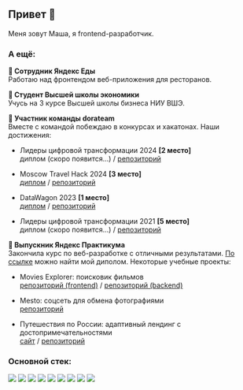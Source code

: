 ## Привет :wave:

Меня зовут Маша, я frontend-разработчик.

### А ещё:

**🦖 Сотрудник Яндекс Еды**</br>
Работаю над фронтендом веб-приложения для ресторанов.

**🦖 Студент Высшей школы экономики**</br>
Учусь на 3 курсе Высшей школы бизнеса НИУ ВШЭ.

**🦖 Участник команды dorateam**</br>
Вместе с командой побеждаю в конкурсах и хакатонах. Наши достижения:

- Лидеры цифровой трансформации 2024 **[2 место]**</br>
  диплом (скоро появится...) / [репозиторий](https://github.com/naborbukovok/moscow-hack-2024)</br>

- Moscow Travel Hack 2024 **[3 место]**</br>
  [диплом](https://github.com/naborbukovok/naborbukovok/blob/main/moscow-travel-hack-2024-diploma.pdf) / [репозиторий](https://github.com/naborbukovok/travel-hack-2024)</br>

- DataWagon 2023 **[1 место]**</br>
  [диплом](https://github.com/naborbukovok/naborbukovok/blob/main/data-wagon-2023-diploma.pdf) / [репозиторий](https://github.com/naborbukovok/data-wagon-2023)</br>

- Лидеры цифровой трансформации 2021 **[5 место]**</br>
  диплом (скоро появится...) / [репозиторий](https://github.com/naborbukovok/geo-hack-2021)</br>

**🦖 Выпускник Яндекс Практикума**</br>
Закончила курс по веб-разработке с отличными результатами. [По ссылке](https://github.com/naborbukovok/naborbukovok/blob/main/practicum-web-diploma.pdf) можно найти мой диполом. Некоторые учебные проекты:</br>
- Movies Explorer: поисковик фильмов</br>
  [репозиторий (frontend)](https://github.com/naborbukovok/movies-explorer-frontend) / [репозиторий (backend)](https://github.com/naborbukovok/movies-explorer-api)

- Mesto: соцсеть для обмена фотографиями</br>
  [репозиторий](https://github.com/naborbukovok/movies-explorer-frontend)

- Путешествия по России: адаптивный лендинг с достопримечательностями</br>
  [сайт](https://naborbukovok.github.io/russian-travel/) / [репозиторий](https://github.com/naborbukovok/russian-travel)

### Основной стек:

<img src="https://img.shields.io/badge/JavaScript-F7DF1E?style=flat&logo=javascript&logoColor=white"/> <img src="https://img.shields.io/badge/HTML-E34F26?style=flat&logo=html5&logoColor=white"/> <img src="https://img.shields.io/badge/CSS-1572B6?style=flat&logo=css3&logoColor=white"/> <img src="https://img.shields.io/badge/React-61DAFB?style=flat&logo=react&logoColor=white"/> <img src="https://img.shields.io/badge/Vue-4FC08D?style=flat&logo=vuedotjs&logoColor=white"/> <img src="https://img.shields.io/badge/Node.js-339933?style=flat&logo=nodedotjs&logoColor=white"/> <img src="https://img.shields.io/badge/PostgreSQL-4169E1?style=flat&logo=postgresql&logoColor=white"/> <img src="https://img.shields.io/badge/Git-F05032?style=flat&logo=git&logoColor=white"/> <img src="https://img.shields.io/badge/Figma-F24E1E?style=flat&logo=figma&logoColor=white"/>
